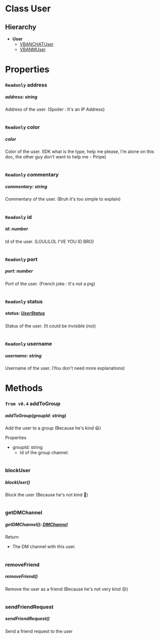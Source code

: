 # **Class User**


## Hierarchy
- **User**
  - [VBANCHATUser](/docs/Classes/VBANCHATUser.md)
  - [VBANMUser](/docs/Classes/VBANMUser.md)

#

# Properties


### `Readonly` **address**
##### address: string
Address of the user. (Spoiler : It's an IP Address)

#

### `Readonly` **color**
##### color
Color of the user. (IDK what is the type, help me please, I'm alone on this doc, the other guy don't want to help me - Piripe)

#

### `Readonly` **commentary**
##### commentary: string
Commentary of the user. (Bruh it's too simple to explain)

#

### `Readonly` **id**
##### id: number
Id of the user. (LOULILOL I'VE YOU ID BRO)

#

### `Readonly` **port**
##### port: number
Port of the user. (French joke : It's not a pig)

#

### `Readonly` **status**
##### status: [UserStatus](/docs/Enums/UserStatus.md)
Status of the user. (It could be invisible (no))

#

### `Readonly` **username**
##### username: string
Username of the user. (You don't need more explanations)

#

# Methods

### `from v0.4` **addToGroup**
##### addToGroup(groupId: string)
Add the user to a group (Because he's kind :smiley:)

Properties
- groupId: string
  - Id of the group channel.


#

### **blockUser**
##### blockUser()
Block the user (Because he's not kind 🤬)

#

### **getDMChannel**
##### getDMChannel(): [DMChannel](/docs/Classes/DMChannel.md)

Return

   - The DM channel with this user.
#

### **removeFriend**
##### removeFriend()
Remove the user as a friend (Because he's not very kind :rage:)

#

### **sendFriendRequest**
##### sendFriendRequest()
Send a friend request to the user